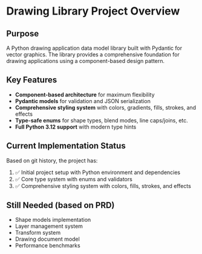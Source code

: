 # Drawing Library Project Overview

## Purpose
A Python drawing application data model library built with Pydantic for vector graphics. The library provides a comprehensive foundation for drawing applications using a component-based design pattern.

## Key Features
- **Component-based architecture** for maximum flexibility
- **Pydantic models** for validation and JSON serialization
- **Comprehensive styling system** with colors, gradients, fills, strokes, and effects
- **Type-safe enums** for shape types, blend modes, line caps/joins, etc.
- **Full Python 3.12 support** with modern type hints

## Current Implementation Status
Based on git history, the project has:
1. ✅ Initial project setup with Python environment and dependencies
2. ✅ Core type system with enums and validators
3. ✅ Comprehensive styling system with colors, fills, strokes, and effects

## Still Needed (based on PRD)
- Shape models implementation
- Layer management system
- Transform system
- Drawing document model
- Performance benchmarks